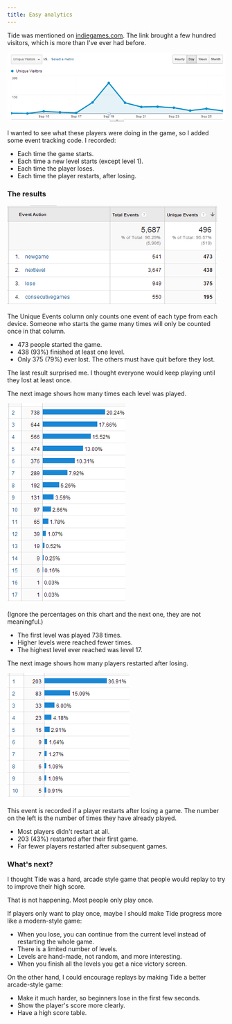 ```yaml
---
title: Easy analytics
---
```


Tide was mentioned on [indiegames.com](http://indiegames.com/2013/09/browser_pick_tide.html). The link brought a few hundred visitors, which is more than I've ever had before.

![Visits increase from about zero per day to nearly 300 on September 19.](/journal/images/2013-09-30-site-traffic.png)

I wanted to see what these players were doing in the game, so I added some event tracking code. I recorded:

* Each time the game starts.
* Each time a new level starts (except level 1).
* Each time the player loses.
* Each time the player restarts, after losing.

### The results

![Screenshot of data discussed below](/journal/images/2013-09-30-tide-overview.png)

The Unique Events column only counts one event of each type from each device. Someone who starts the game many times will only be counted once in that column.

* 473 people started the game.
* 438 (93%) finished at least one level.
* Only 375 (79%) ever lost. The others must have quit before they lost.

The last result surprised me. I thought everyone would keep playing until they lost at least once.

The next image shows how many times each level was played.

![Level 2 was reached 738 times. The numbers drop off for higher levels. Level 16 and 17 were only reached once.](/journal/images/2013-09-30-tide-level-stats.png)

(Ignore the percentages on this chart and the next one, they are not meaningful.)

* The first level was played 738 times.
* Higher levels were reached fewer times.
* The highest level ever reached was level 17.

The next image shows how many players restarted after losing.

![There were 203 restarts after losing once, 83 after losing twice, 33 after losing 3 times. The numbers decrease rapidly.](/journal/images/2013-09-30-tide-restart-stats.png)

This event is recorded if a player restarts after losing a game. The number on the left is the number of times they have already played.

* Most players didn't restart at all.
* 203 (43%) restarted after their first game.
* Far fewer players restarted after subsequent games.

### What's next?

I thought Tide was a hard, arcade style game that people would replay to try to improve their high score.

That is not happening. Most people only play once.

If players only want to play once, maybe I should make Tide progress more like a modern-style game:

* When you lose, you can continue from the current level instead of restarting the whole game.
* There is a limited number of levels.
* Levels are hand-made, not random, and more interesting.
* When you finish all the levels you get a nice victory screen.

On the other hand, I could encourage replays by making Tide a better arcade-style game:

* Make it much harder, so beginners lose in the first few seconds.
* Show the player's score more clearly.
* Have a high score table.
